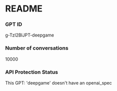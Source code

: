 # README
### GPT ID
 g-TzI2BlJPT-deepgame
### Number of conversations
 10000
### API Protection Status
This GPT: 'deepgame' doesn't have an openai_spec
